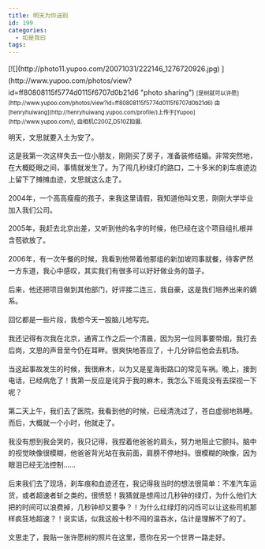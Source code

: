 ```yaml
---
title: 明天为你送别
id: 199
categories:
  - 如是我曰
tags:
---
```


<span class="Apple-style-span" style="line-height:22px;font-family:Verdana;font-size:13px;"><div id="LastMDatecns!2FFE745BB29BDC48!670" style="line-height:170%;">
</div><div id="msgcns!2FFE745BB29BDC48!670" class="bvMsg" style="line-height:170%;width:100%;overflow-x:hidden;overflow-y:hidden;text-overflow:ellipsis;"><div style="float:left;margin-right:10px;margin-bottom:10px;line-height:170%;">[![](http://photo11.yupoo.com/20071031/222146_1276720926.jpg) ](http://www.yupoo.com/photos/view?id=ff80808115f5774d0115f6707d0b21d6 "photo sharing")
<span style="margin-top:0;line-height:170%;font-size:.8em;">[是树就可以许愿](http://www.yupoo.com/photos/view?id=ff80808115f5774d0115f6707d0b21d6)
由[henryhuiwang](http://henryhuiwang.yupoo.com/profile/)上传于[Yupoo](http://www.yupoo.com/), 由相机C200Z,D510Z拍摄.</span></div><div style="line-height:170%;">明天，文思就要入土为安了。

这是我第一次这样失去一位小朋友，刚刚买了房子，准备装修结婚。非常突然地，在大概眨眼之间，事情就发生了。为了闯几秒绿灯的路口，二十多米的刹车痕迹边上留下了摊摊血迹，文思就这么走了。

2004年，一个高高瘦瘦的孩子，来我这里请假，我知道他叫文思，刚刚大学毕业加入我们公司。

2005年，我赶去北京出差，又听到他的名字的时候，他已经在这个项目组扎根并含苞欲放了。

2006年，有一次午餐的时候，我看到他带着他那组的新加坡同事就餐，待客俨然一方东道，我心中感叹，其实我们有很多可以好好做业务的苗子。

后来，他还把项目做到其他部门，好评接二连三，我自豪，这是我们培养出来的嫡系。

回忆都是一些片段，我想今天一股脑儿地写完。

我还记得有次我在北京，通宵工作之后一个清晨，因为另一位同事要带烟，我打去后岗，文思的声音至今仍在耳畔。很爽快地答应了，十几分钟后他会去机场。

当这起事故发生的时候，我很麻木，以为又是星海街路口的常见车祸。晚上，接到电话，已经病危了！我第一反应是诧异于我的麻木，我怎么下班竟没有去探视一下呢？

第二天上午，我们去了医院，我看到他的时候，已经清洗过了，苍白虚弱地熟睡。而后，大概就一个小时，他就走了。

我没有想到我会哭的，我只记得，我捏着他爸爸的肩头，努力地阻止它颤抖。脑中的视觉映像很模糊，他爸爸背光站在我前面，肩膀不停地抖。很模糊的映像，因为眼泪已经无法控制……

后来我们去了现场，刹车痕和血迹还在，我记得我当时的想法很简单：不准汽车运货，或者超速者斩之类的，很愤怒！我猜就是想闯过几秒钟的绿灯，为什么他们大把的时间可以浪费掉，几秒钟却又要争？！为什么红绿灯的闪烁可以让这些司机那样疯狂地超速？！说实话，似我这般十秒不闯的温吞水，估计是理解不了的了。

文思走了，我贴一张许愿树的照片在这里，愿你在另一个世界一路走好。</div></div></span>